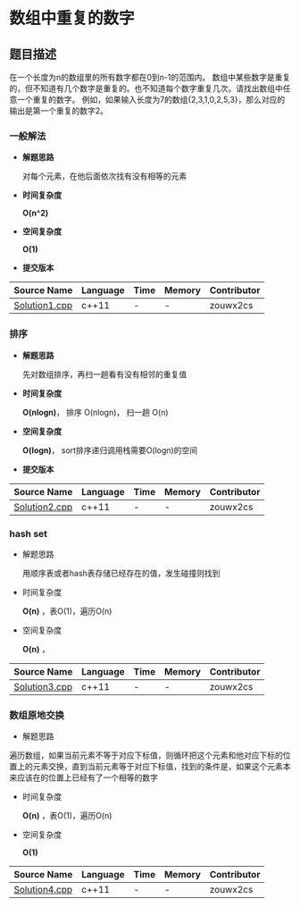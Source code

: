 # 数组中重复的数字 #
## 题目描述 ##
在一个长度为n的数组里的所有数字都在0到n-1的范围内。 数组中某些数字是重复的，但不知道有几个数字是重复的。也不知道每个数字重复几次。请找出数组中任意一个重复的数字。 例如，如果输入长度为7的数组{2,3,1,0,2,5,3}，那么对应的输出是第一个重复的数字2。

### 一般解法 ###
- **解题思路**

	对每个元素，在他后面依次找有没有相等的元素
	
- **时间复杂度**

	**O(n^2)** 

- **空间复杂度**

	**O(1)**

- **提交版本**
	
Source Name | Language | Time | Memory | Contributor
---|---|---|---|---
[Solution1.cpp](https://github.com/zouwx2cs/JianZhiOffer/blob/master/Solutions/050.%E6%95%B0%E7%BB%84%E4%B8%AD%E9%87%8D%E5%A4%8D%E7%9A%84%E6%95%B0%E5%AD%97/Solution1.cpp) | c++11 | - | - | zouwx2cs

### 排序 ###
- **解题思路**

	先对数组排序，再扫一趟看有没有相邻的重复值
	
- **时间复杂度**

	**O(nlogn)**， 排序 O(nlogn)， 扫一趟 O(n)

- **空间复杂度**

	**O(logn)**， sort排序递归调用栈需要O(logn)的空间

- **提交版本**

Source Name | Language | Time | Memory | Contributor
---|---|---|---|---
[Solution2.cpp](https://github.com/zouwx2cs/JianZhiOffer/blob/master/Solutions/050.%E6%95%B0%E7%BB%84%E4%B8%AD%E9%87%8D%E5%A4%8D%E7%9A%84%E6%95%B0%E5%AD%97/Solution2.cpp) | c++11 | - | - | zouwx2cs

### hash set ###
- 解题思路

    用顺序表或者hash表存储已经存在的值，发生碰撞则找到
    
- 时间复杂度

	**O(n)** ，表O(1)，遍历O(n)

- 空间复杂度

	**O(n)** ，

Source Name | Language | Time | Memory | Contributor
---|---|---|---|---
[Solution3.cpp](https://github.com/zouwx2cs/JianZhiOffer/blob/master/Solutions/050.%E6%95%B0%E7%BB%84%E4%B8%AD%E9%87%8D%E5%A4%8D%E7%9A%84%E6%95%B0%E5%AD%97/Solution3.cpp) | c++11 | - | - | zouwx2cs

### 数组原地交换 ###
- 解题思路

遍历数组，如果当前元素不等于对应下标值，则循环把这个元素和他对应下标的位置上的元素交换，直到当前元素等于对应下标值，找到的条件是，如果这个元素本来应该在的位置上已经有了一个相等的数字
    
- 时间复杂度

	**O(n)** ，表O(1)，遍历O(n)

- 空间复杂度

	**O(1)**

Source Name | Language | Time | Memory | Contributor
---|---|---|---|---
[Solution4.cpp](https://github.com/zouwx2cs/JianZhiOffer/blob/master/Solutions/050.%E6%95%B0%E7%BB%84%E4%B8%AD%E9%87%8D%E5%A4%8D%E7%9A%84%E6%95%B0%E5%AD%97/Solution4.cpp) | c++11 | - | - | zouwx2cs
